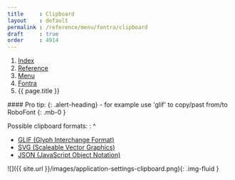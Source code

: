 ```yaml
---
title     : Clipboard
layout    : default
permalink : /reference/menu/fontra/clipboard
draft     : true
order     : 4914
---
```


<nav aria-label="breadcrumb">
  <ol class="breadcrumb small">
    <li class="breadcrumb-item"><a href="{{ site.url }}">Index</a></li>
    <li class="breadcrumb-item"><a href="{{ site.url }}/reference">Reference</a></li>
    <li class="breadcrumb-item"><a href="{{ site.url }}/reference/menu">Menu</a></li>
    <li class="breadcrumb-item"><a href="{{ site.url }}/reference/menu/fontra">Fontra</a></li>
    <li class="breadcrumb-item active" aria-current="page">{{ page.title }}</li>
  </ol>
</nav>

<div class="alert alert-primary mt-3" role="alert" markdown='1'>
#### Pro tip: 
{: .alert-heading}
- for example use 'glif' to copy/past from/to RoboFont
{: .mb-0 }
</div>

Possible clipboard formats:
: ^
  - [GLIF (Glyph Interchange Format)](http://unifiedfontobject.org/versions/ufo3/glyphs/glif/)
  - [SVG (Scaleable Vector Graphics)](http://developer.mozilla.org/en-US/docs/Web/SVG)
  - [JSON (JavaScript Object Notation)](http://www.json.org/)


![]({{ site.url }}/images/application-settings-clipboard.png){: .img-fluid }